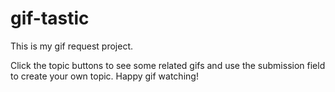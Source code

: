 # gif-tastic
This is my gif request project.

Click the topic buttons to see some related gifs and use the submission field to create your own topic. Happy gif watching!
